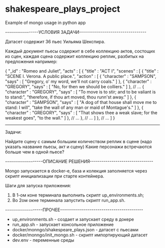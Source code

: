 # shakespeare_plays_project

Example of mongo usage in python app

-----------------УСЛОВИЯ ЗАДАЧИ----------------------------------

Датасет содержит 36 пьес Уильяма Шекспира.

Каждый документ пьесы содержит в себе коллекцию актов, состощих из сцен, каждая сцена содержит коллекцию реплик, разбитых на предложения например:

{
    "_id" : "Romeo and Juliet",
    "acts" : [ 
        {
            "title" : "ACT I",
            "scenes" : [ 
                {
                    "title" : "SCENE I. Verona. A public place.",
                    "action" : [ 
                        {
                            "character" : "SAMPSON",
                            "says" : [ 
                                "Gregory, o' my word, we'll not carry coals."
                            ]
                        }, 
                        {
                            "character" : "GREGORY",
                            "says" : [ 
                                "No, for then we should be colliers."
                            ]
                        }, 
						// ...
                        {
                            "character" : "GREGORY",
                            "says" : [ 
                                "To move is to stir; and to be valiant is to stand:", 
                                "therefore, if thou art moved, thou runn'st away."
                            ]
                        }, 
                        {
                            "character" : "SAMPSON",
                            "says" : [ 
                                "A dog of that house shall move me to stand: I will", 
                                "take the wall of any man or maid of Montague's."
                            ]
                        }, 
                        {
                            "character" : "GREGORY",
                            "says" : [ 
                                "That shows thee a weak slave; for the weakest goes", 
                                "to the wall."
                            ]
                        }, 
						// ...
				},
				// ...
			]
		},
		// ...
	]
}

----------------------------------------------------
Задачи:

Найдите сцену с самым большим количеством реплик в сцене (надо указать название пьесы, акт и сцену)
Какие персонажи встречаются больше чем в одной пьесе?

-------------------ОПИСАНИЕ РЕШЕНИЯ--------------------------------

Mongo запускается в docker-е, база и колекция заполняется через скрипт инициализации при старте контейнера.

Шаги для запуска приложения:

1. В 1-ом коне терминала выполнить скрипт up_environments.sh;
2. Во 2ом окне терминала запустить скрипт run_app.sh.

-------------------ПРОЧЕЕ------------------------------------------

- up_environments.sh - создает и запускает среду в докере
- run_app.sh - запускает консольное приложение
- docker/monngo/shakespeare_plays.json - датасет с пьесами
- docker/monngo/init_mongo.sh - скрипт импортирующий датасет
- dev.env - переменные среды

